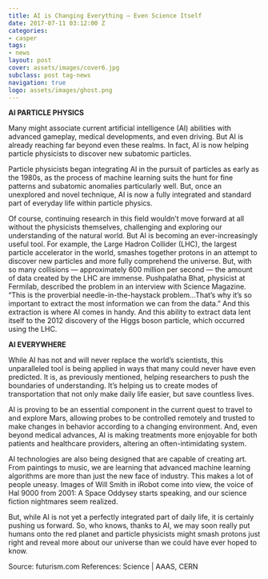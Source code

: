 ```yaml
---
title: AI is Changing Everything – Even Science Itself
date: 2017-07-11 03:12:00 Z
categories:
- casper
tags:
- news
layout: post
cover: assets/images/cover6.jpg
subclass: post tag-news
navigation: true
logo: assets/images/ghost.png
---
```


**AI PARTICLE PHYSICS**

Many might associate current artificial intelligence (AI) abilities with advanced gameplay, medical developments, and even driving. But AI is already reaching far beyond even these realms. In fact, AI is now helping particle physicists to discover new subatomic particles.

Particle physicists began integrating AI in the pursuit of particles as early as the 1980s, as the process of machine learning suits the hunt for fine patterns and subatomic anomalies particularly well. But, once an unexplored and novel technique, AI is now a fully integrated and standard part of everyday life within particle physics.

Of course, continuing research in this field wouldn’t move forward at all without the physicists themselves, challenging and exploring our understanding of the natural world. But AI is becoming an ever-increasingly useful tool. For example, the Large Hadron Collider (LHC), the largest particle accelerator in the world, smashes together protons in an attempt to discover new particles and more fully comprehend the universe. But, with so many collisions — approximately 600 million per second — the amount of data created by the LHC are immense.
Pushpalatha Bhat, physicist at Fermilab, described the problem in an interview with Science Magazine. “This is the proverbial needle-in-the-haystack problem…That’s why it’s so important to extract the most information we can from the data.” And this extraction is where AI comes in handy. And this ability to extract data lent itself to the 2012 discovery of the Higgs boson particle, which occurred using the LHC.

**AI EVERYWHERE**

While AI has not and will never replace the world’s scientists, this unparalleled tool is being applied in ways that many could never have even predicted. It is, as previously mentioned, helping researchers to push the boundaries of understanding. It’s helping us to create modes of transportation that not only make daily life easier, but save countless lives.

AI is proving to be an essential component in the current quest to travel to and explore Mars, allowing probes to be controlled remotely and trusted to make changes in behavior according to a changing environment. And, even beyond medical advances, AI is making treatments more enjoyable for both patients and healthcare providers, altering an often-intimidating system.

AI technologies are also being designed that are capable of creating art. From paintings to music, we are learning that advanced machine learning algorithms are more than just the new face of industry. This makes a lot of people uneasy. Images of Will Smith in iRobot come into view, the voice of Hal 9000 from 2001: A Space Oddysey starts speaking, and our science fiction nightmares seem realized.

But, while AI is not yet a perfectly integrated part of daily life, it is certainly pushing us forward. So, who knows, thanks to AI, we may soon really put humans onto the red planet and particle physicists might smash protons just right and reveal more about our universe than we could have ever hoped to know.

Source: futurism.com
References: Science | AAAS, CERN

 
